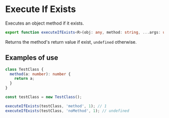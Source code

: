 # Execute If Exists

Executes an object method if it exists.

```ts
export function executeIfExists<R>(obj: any, method: string, ...args: unknown[]): R | undefined;
```

Returns the method's return value if exist, `undefined` otherwise.

## Examples of use

```ts
class TestClass {
  method(a: number): number {
    return a;
  }
}

const testClass = new TestClass();

executeIfExists(testClass, 'method', 1); // 1
executeIfExists(testClass, 'noMethod', 1); // undefined
```
